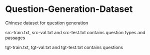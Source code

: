 # Question-Generation-Dataset
Chinese dataset for question generation
  
src-train.txt, src-val.txt and src-test.txt contains question types and passages

tgt-train.txt, tgt-val.txt and tgt-test.txt contains questions
